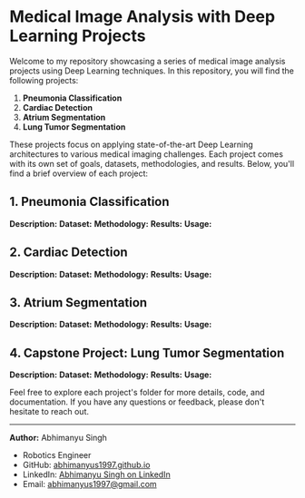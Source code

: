 # Medical Image Analysis with Deep Learning Projects

Welcome to my repository showcasing a series of medical image analysis projects using Deep Learning techniques. In this repository, you will find the following projects:

1. **Pneumonia Classification**
2. **Cardiac Detection**
3. **Atrium Segmentation**
4. **Lung Tumor Segmentation**

These projects focus on applying state-of-the-art Deep Learning architectures to various medical imaging challenges. Each project comes with its own set of goals, datasets, methodologies, and results. Below, you'll find a brief overview of each project:

## 1. Pneumonia Classification

**Description:** 
**Dataset:** 
**Methodology:** 
**Results:** 
**Usage:** 

## 2. Cardiac Detection

**Description:** 
**Dataset:** 
**Methodology:** 
**Results:** 
**Usage:** 

## 3. Atrium Segmentation

**Description:** 
**Dataset:** 
**Methodology:** 
**Results:** 
**Usage:** 

## 4. Capstone Project: Lung Tumor Segmentation

**Description:** 
**Dataset:** 
**Methodology:** 
**Results:** 
**Usage:** 

Feel free to explore each project's folder for more details, code, and documentation. If you have any questions or feedback, please don't hesitate to reach out.

---
**Author:** Abhimanyu Singh
- Robotics Engineer
- GitHub: [abhimanyus1997.github.io](https://abhimanyus1997.github.io)
- LinkedIn: [Abhimanyu Singh on LinkedIn](https://www.linkedin.com/in/abhimanyus1997/)
- Email: [abhimanyus1997@gmail.com](mailto:abhimanyus1997@gmail.com)
